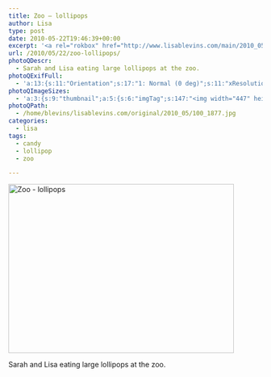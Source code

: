 ```yaml
---
title: Zoo – lollipops
author: Lisa
type: post
date: 2010-05-22T19:46:39+00:00
excerpt: '<a rel="rokbox" href="http://www.lisablevins.com/main/2010_05/100_1877.jpg" title="Zoo - lollipops"><img width="447" height="335" alt="Zoo - lollipops" src="http://www.lisablevins.com/thumbnail/2010_05/100_1877.jpg" class="photoQexcerpt photoQLinkImg" /></a>'
url: /2010/05/22/zoo-lollipops/
photoQDescr:
  - Sarah and Lisa eating large lollipops at the zoo.
photoQExifFull:
  - 'a:13:{s:11:"Orientation";s:17:"1: Normal (0 deg)";s:11:"xResolution";s:2:"72";s:11:"yResolution";s:2:"72";s:14:"ResolutionUnit";s:4:"Inch";s:8:"Software";s:15:"QuickTime 7.6.6";s:8:"DateTime";s:19:"2010:05:23 17:28:12";s:12:"HostComputer";s:15:"Mac OS X 10.6.3";s:11:"ExifVersion";s:11:"version 2.2";s:16:"DateTimeOriginal";s:19:"2010:05:22 16:33:00";s:10:"ColorSpace";s:4:"sRGB";s:14:"ExifImageWidth";s:11:"1280 pixels";s:15:"ExifImageHeight";s:10:"960 pixels";s:20:"FocalLength35mmEquiv";s:0:"";}'
photoQImageSizes:
  - 'a:3:{s:9:"thumbnail";a:5:{s:6:"imgTag";s:147:"<img width="447" height="335" alt="Zoo - lollipops" src="http://www.lisablevins.com/thumbnail/2010_05/100_1877.jpg" class="PhotoQImg" />";s:6:"imgUrl";s:68:"http://www.lisablevins.com/thumbnail/2010_05/100_1877.jpg";s:7:"imgPath";s:71:"/home/blevins/lisablevins.com/thumbnail/2010_05/100_1877.jpg";s:8:"imgWidth";s:3:"447";s:9:"imgHeight";s:3:"335";}s:4:"main";a:5:{s:6:"imgTag";s:142:"<img width="700" height="525" alt="Zoo - lollipops" src="http://www.lisablevins.com/main/2010_05/100_1877.jpg" class="PhotoQImg" />";s:6:"imgUrl";s:63:"http://www.lisablevins.com/main/2010_05/100_1877.jpg";s:7:"imgPath";s:66:"/home/blevins/lisablevins.com/main/2010_05/100_1877.jpg";s:8:"imgWidth";s:3:"700";s:9:"imgHeight";s:3:"525";}s:8:"original";a:5:{s:6:"imgTag";s:147:"<img width="1280" height="960" alt="Zoo - lollipops" src="http://www.lisablevins.com/original/2010_05/100_1877.jpg" class="PhotoQImg" />";s:6:"imgUrl";s:67:"http://www.lisablevins.com/original/2010_05/100_1877.jpg";s:7:"imgPath";s:70:"/home/blevins/lisablevins.com/original/2010_05/100_1877.jpg";s:8:"imgWidth";s:4:"1280";s:9:"imgHeight";s:3:"960";}}'
photoQPath:
  - /home/blevins/lisablevins.com/original/2010_05/100_1877.jpg
categories:
  - lisa
tags:
  - candy
  - lollipop
  - zoo

---
```

<a rel="lightbox" href="http://www.lisablevins.com/main/2010_05/100_1877.jpg" title="Zoo - lollipops"><img width="447" height="335" alt="Zoo - lollipops" src="http://www.lisablevins.com/thumbnail/2010_05/100_1877.jpg" class="photoQcontent photoQLinkImg" /></a>

<div class="photoQDescr">
  Sarah and Lisa eating large lollipops at the zoo.
</div>